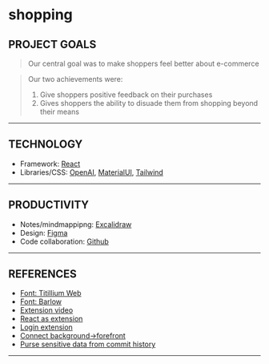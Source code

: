 # shopping
## PROJECT GOALS
> Our central goal was to make shoppers feel better about e-commerce

> Our two achievements were:
> 1. Give shoppers positive feedback on their purchases
> 2. Gives shoppers the ability to disuade them from shopping beyond their means
---
## TECHNOLOGY
- Framework: [React](https://reactjs.org/)
- Libraries/CSS: [OpenAI](https://platform.openai.com/docs/introduction), [MaterialUI](https://mui.com/material-ui/getting-started/overview/), [Tailwind](https://tailwindcss.com/)
---
## PRODUCTIVITY
- Notes/mindmappipng: [Excalidraw](https://excalidraw.com/)
- Design: [Figma](https://www.figma.com/)
- Code collaboration: [Github](https://github.com/spiltbeans/shopping)
---
## REFERENCES
- [Font: Titillium Web](https://fonts.google.com/specimen/Titillium+Web?category=Serif,Sans+Serif,Display,Monospace&preview.text=Eyas%20Valdez&preview.text_type=custom)
- [Font: Barlow](https://fonts.google.com/specimen/Barlow?category=Serif,Sans+Serif,Display,Monospace&preview.text=Eyas%20Valdez&preview.text_type=custom)
- [Extension video](https://www.youtube.com/watch?v=VP7q-c9_is8)
- [React as extension](https://itnext.io/create-chrome-extension-with-reactjs-using-inject-page-strategy-137650de1f39)
- [Login extension](https://medium.com/swlh/create-a-email-password-login-system-for-your-chrome-extension-c36cff6d5e40)
- [Connect background->forefront](https://www.youtube.com/watch?v=fPsBrYD0uGU)
- [Purse sensitive data from commit history](https://docs.github.com/en/authentication/keeping-your-account-and-data-secure/removing-sensitive-data-from-a-repository)
---
